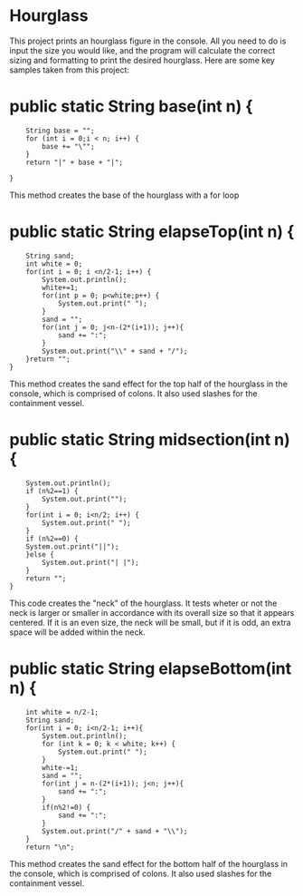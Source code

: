 # Hourglass
This project prints an hourglass figure in the console. All you need to do is input the size you would like, and the program will calculate the correct sizing and formatting to print the desired hourglass. Here are some key samples taken from this project:
# public static String base(int n) {
		String base = "";
		for (int i = 0;i < n; i++) {
			base += "\"";
		}
		return "|" + base + "|";
		
	}
This method creates the base of the hourglass with a for loop

# public static String elapseTop(int n) {
		String sand;
		int white = 0;
		for(int i = 0; i <n/2-1; i++) { 
			System.out.println();	
			white+=1;
			for(int p = 0; p<white;p++) {
				System.out.print(" ");
			}	
			sand = "";
			for(int j = 0; j<n-(2*(i+1)); j++){
				sand += ":";
			}
			System.out.print("\\" + sand + "/");
		}return "";
	}
This method creates the sand effect for the top half of the hourglass in the console, which is comprised of colons. It also used slashes for the containment vessel.
  
# public static String midsection(int n) {
		System.out.println();
		if (n%2==1) {
			System.out.print("");
		}
		for(int i = 0; i<n/2; i++) {
			System.out.print(" ");
		}
		if (n%2==0) {
		System.out.print("||");
		}else {
			System.out.print("| |");
		}
		return "";
	}
This code creates the "neck" of the hourglass. It tests wheter or not the neck is larger or smaller in accordance with its overall size so that it appears centered. If it is an even size, the neck will be small, but if it is odd, an extra space will be added within the neck.
	
# public static String elapseBottom(int n) {
		int white = n/2-1;
		String sand;
		for(int i = 0; i<n/2-1; i++){
			System.out.println();
			for (int k = 0; k < white; k++) {
				System.out.print(" ");  
			}			
			white-=1;
			sand = "";
			for(int j = n-(2*(i+1)); j<n; j++){     
				sand += ":";
			} 
			if(n%2!=0) {
				sand += ":";
			}
			System.out.print("/" + sand + "\\");
		}
		return "\n";
This method creates the sand effect for the bottom half of the hourglass in the console, which is comprised of colons. It also used slashes for the containment vessel. 
